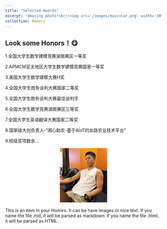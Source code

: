 ```yaml
---
title: "Selected Awards"
excerpt: "Amazing photo!<br/><img src='/images/muscular.png' width='30%'>"
collection: Honors
---
```

Look some Honors！😋
---
1.全国大学生数学建模竞赛湖南赛区一等奖

2.APMCM亚太地区大学生数学建模竞赛国家一等奖

3.美国大学生数学建模大赛H奖

4.全国大学生商务谈判大赛国家二等奖

5.全国大学生商务谈判大赛最佳谈判手

6.全国大学生数学竞赛湖南赛区三等奖

7.全国大学生英语翻译大赛国家二等奖

8.国家级大创负责人-“湘心助农-基于AIoT的丝路农业技术平台”

9.校级奖项数余...

<p align="center">
<img src="/images/muscular.png" width="30%"> 
</p>

This is an item in your Honors. It can be have images or nice text. If you name the file .md, it will be parsed as markdown. If you name the file .html, it will be parsed as HTML. 

